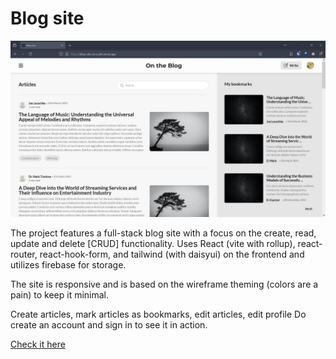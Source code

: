 # Blog site


![Site snapshot](./public/assets/Blog-site-snapshot.webp)

The project features a full-stack blog site with a focus on the create, read, update and delete [CRUD] functionality. 
Uses React (vite with rollup), react-router, react-hook-form, and tailwind (with daisyui) on the frontend and utilizes firebase for storage.

The site is responsive and is based on the wireframe theming (colors are a pain) to keep it minimal.

Create articles, mark articles as bookmarks, edit articles, edit profile
Do create an account and sign in to see it in action. 


[Check it here](https://blog-site-ecru-phi.vercel.app/)